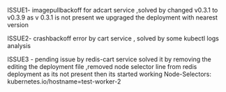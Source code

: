 ISSUE1-
imagepullbackoff for adcart service ,solved by changed v0.3.1 to v0.3.9
as v 0.3.1 is not present we upgraged the deployment with nearest version

ISSUE2-
crashbackoff error by cart service , solved by some kubectl logs analysis

ISSUE3 -
pending issue by redis-cart service solved it by removing the editing the deployment file ,removed node selector line from redis deployment as its not present 
then its started working 
Node-Selectors:   kubernetes.io/hostname=test-worker-2
